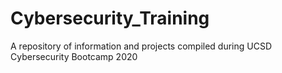 # Cybersecurity_Training
A repository of information and projects compiled during UCSD Cybersecurity Bootcamp 2020
